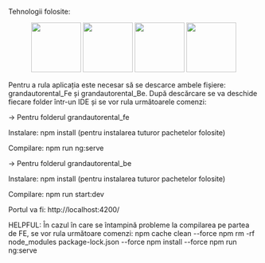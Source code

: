 Tehnologii folosite:

<p align="center">
<img src="https://angular.io/assets/images/logos/angular/angular.svg" width="100px" >
<img src="https://upload.wikimedia.org/wikipedia/commons/d/d9/Node.js_logo.svg" width="100px" >
<img src="https://upload.wikimedia.org/wikipedia/commons/6/61/HTML5_logo_and_wordmark.svg" width="100px" >
<img src="https://upload.wikimedia.org/wikipedia/commons/d/d5/CSS3_logo_and_wordmark.svg" width="100px" >
</p>

Pentru a rula aplicația este necesar să se descarce ambele fișiere: grandautorental_Fe și grandautorental_Be. 
După descărcare se va deschide fiecare folder într-un IDE și se vor rula următoarele comenzi:

-> Pentru folderul grandautorental_fe

Instalare:  npm install  (pentru instalarea tuturor pachetelor folosite)

Compilare:  npm run ng:serve


-> Pentru folderul grandautorental_be

Instalare: npm install  (pentru instalarea tuturor pachetelor folosite)

Compilare: npm run start:dev

Portul va fi: http://localhost:4200/



HELPFUL:
În cazul în care se întampină probleme la compilarea pe partea de FE, se vor rula următoare comenzi:
npm cache clean --force
npm rm -rf node_modules package-lock.json --force
npm install --force
npm run ng:serve
